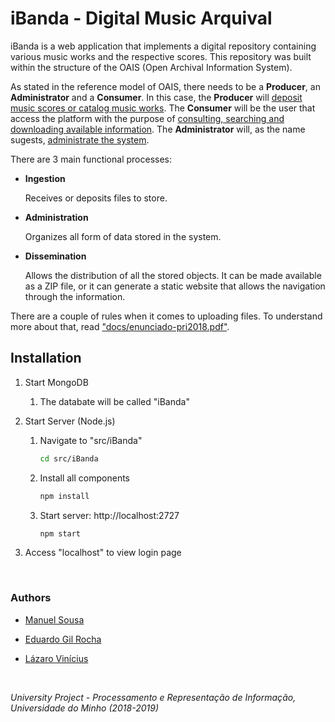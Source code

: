 # iBanda - Digital Music Arquival

iBanda is a web application that implements a digital repository containing various music works and the respective scores. This repository was built within the structure of the OAIS (Open Archival Information System).

As stated in the reference model of OAIS, there needs to be a **Producer**, an **Administrator** and a **Consumer**. In this case, the **Producer** will <u>deposit music scores or catalog music works</u>. The **Consumer** will be the user that access the platform with the purpose of <u>consulting, searching and downloading available information</u>. The **Administrator** will, as the name sugests, <u>administrate the system</u>.

There are 3 main functional processes:

- **Ingestion**
  
  Receives or deposits files to store.

- **Administration**
  
  Organizes all form of data stored in the system.

- **Dissemination**
  
  Allows the distribution of all the stored objects. It can be made available as a ZIP file, or it can generate a static website that allows the navigation through the information.

There are a couple of rules when it comes to uploading files. To understand more about that, read ["docs/enunciado-pri2018.pdf"](https://github.com/MGCSousa/iBanda/blob/master/doc/enunciado-pri2018.pdf).

## Installation

1. Start MongoDB
   
   1. The databate will be called "iBanda"

2. Start Server (Node.js)
   
   1. Navigate to "src/iBanda"
      
      ```bash
      cd src/iBanda
      ```
   
   2. Install all components
      
      ```bash
      npm install
      ```
   
   3. Start server: http://localhost:2727
      
      ```bash
      npm start
      ```

3. Access "localhost" to view login page

&nbsp;

### Authors

- [Manuel Sousa](https://github.com/MGCSousa)

- [Eduardo Gil Rocha](https://github.com/egrocha)

- [Lázaro Vinícius](https://github.com/lazavini)

&nbsp;

*University Project - Processamento e Representação de Informação, Universidade do Minho (2018-2019)*
